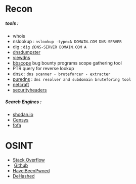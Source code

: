 # Recon
##### tools :
- whois
- nslookup : `nslookup -type=A DOMAIN.COM DNS-SERVER`
- dig : `dig @DNS-SERVER DOMAIN.COM A`
- [dnsdumpster](https://dnsdumpster.com/)
- [viewdns](https://viewdns.info/)
- [bbscope](https://github.com/sw33tLie/bbscope) bug bounty programs scope gathering tool
- PTR query for reverse lookup
- [dnsx](https://github.com/projectdiscovery/dnsx) : `dns scanner - bruteforcer - extracter`
- [puredns](https://github.com/d3mondev/puredns) : `dns resolver and subdomain bruteforing tool`
- [netcraft](https://sitereport.netcraft.com/?url=www.kali.org)
- [securityheaders](https://securityheaders.com/)
##### Search Engines : 
- [shodan.io](https://www.shodan.io/)
- [Censys](https://censys.com/)
- [fofa](https://en.fofa.info/)

# OSINT
- [Stack Overflow](https://stackoverflow.com/)
-  [Github](https://github.com/)
- [HaveIBeenPwned](https://haveibeenpwned.com/) 
- [DeHashed](https://www.dehashed.com/) 

